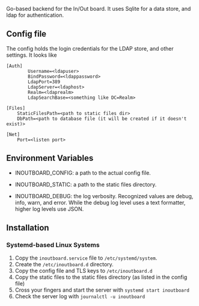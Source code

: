 Go-based backend for the In/Out board. It uses Sqlite for a data store, and ldap for authentication.

Config file
----------------
The config holds the login credentials for the LDAP store, and other settings. It looks like

~~~~
[Auth]
        Username=<ldapuser>
        BindPassword=<ldappassword>
        LdapPort=389
        LdapServer=<ldaphost>
        Realm=<ldaprealm>
        LdapSearchBase=<something like DC=Realm>

[Files]
	StaticFilesPath=<path to static files dir>
	DbPath=<path to database file (it will be created if it doesn't exist)>

[Net]
	Port=<listen port>
~~~~

Environment Variables
--------------------------

- INOUTBOARD\_CONFIG: a path to the actual config file.

- INOUTBOARD\_STATIC: a path to the static files directory.

- INOUTBOARD\_DEBUG: the log verbosity. Recognized values are debug, info, warn, and error. While the debug log level uses a text formatter, higher log levels use JSON.

Installation
--------------------------

### Systemd-based Linux Systems

1. Copy the `inoutboard.service` file to `/etc/systemd/system`.
2. Create the `/etc/inoutboard.d` directory.
3. Copy the config file and TLS keys to `/etc/inoutboard.d`
4. Copy the static files to the static files directory (as listed in the config file)
5. Cross your fingers and start the server with `systemd start inoutboard`
6. Check the server log with `journalctl -u inoutboard`
